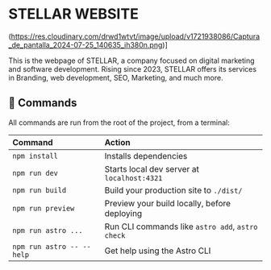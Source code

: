 # STELLAR WEBSITE

(https://res.cloudinary.com/drwd1wtvt/image/upload/v1721938086/Captura_de_pantalla_2024-07-25_140635_ih380n.png)]

This is the webpage of STELLAR, a company focused on digital marketing and software development. Rising since 2023, STELLAR offers its services in Branding, web development, SEO, Marketing, and much more.

## 🧞 Commands

All commands are run from the root of the project, from a terminal:

| Command                   | Action                                           |
| :------------------------ | :----------------------------------------------- |
| `npm install`             | Installs dependencies                            |
| `npm run dev`             | Starts local dev server at `localhost:4321`      |
| `npm run build`           | Build your production site to `./dist/`          |
| `npm run preview`         | Preview your build locally, before deploying     |
| `npm run astro ...`       | Run CLI commands like `astro add`, `astro check` |
| `npm run astro -- --help` | Get help using the Astro CLI                     |

